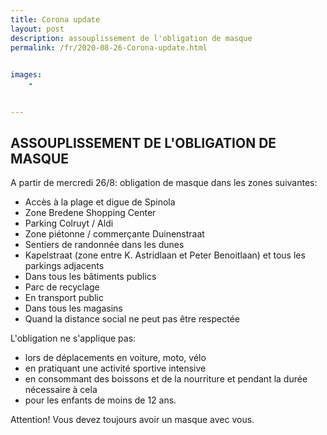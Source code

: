 ```yaml
---
title: Corona update
layout: post
description: assouplissement de l'obligation de masque
permalink: /fr/2020-08-26-Corona-update.html

    
images: 
    -
    
    
---
```


## ASSOUPLISSEMENT DE L'OBLIGATION DE MASQUE

A partir de mercredi 26/8: obligation de masque dans les zones suivantes: 

- Accès à la plage et digue de Spinola
- Zone Bredene Shopping Center
- Parking Colruyt / Aldi
- Zone piétonne / commerçante Duinenstraat
- Sentiers de randonnée dans les dunes
- Kapelstraat (zone entre K. Astridlaan et Peter Benoitlaan) et tous les parkings adjacents
- Dans tous les bâtiments publics
- Parc de recyclage
- En transport public
- Dans tous les magasins
- Quand la distance social ne peut pas être respectée


L'obligation ne s'applique pas:

- lors de déplacements en voiture, moto, vélo
- en pratiquant une activité sportive intensive
- en consommant des boissons et de la nourriture et pendant la durée nécessaire à cela
- pour les enfants de moins de 12 ans.

Attention! Vous devez toujours avoir un masque avec vous.